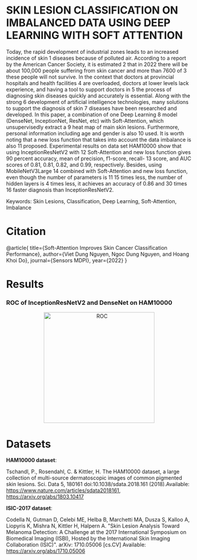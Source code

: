 # SKIN LESION CLASSIFICATION ON IMBALANCED DATA USING DEEP LEARNING WITH SOFT ATTENTION

Today, the rapid development of industrial zones leads to an increased incidence of skin 1
diseases because of polluted air. According to a report by the American Cancer Society, it is estimated 2
that in 2022 there will be about 100,000 people suffering from skin cancer and more than 7600 of 3
these people will not survive. In the context that doctors at provincial hospitals and health facilities 4
are overloaded, doctors at lower levels lack experience, and having a tool to support doctors in 5
the process of diagnosing skin diseases quickly and accurately is essential. Along with the strong 6
development of artificial intelligence technologies, many solutions to support the diagnosis of skin 7
diseases have been researched and developed. In this paper, a combination of one Deep Learning 8
model (DenseNet, InceptionNet, ResNet, etc) with Soft-Attention, which unsupervisedly extract a 9
heat map of main skin lesions. Furthermore, personal information including age and gender is also 10
used. It is worth noting that a new loss function that takes into account the data imbalance is also 11
proposed. Experimental results on data set HAM10000 show that using InceptionResNetV2 with 12
Soft-Attention and new loss function gives 90 percent accuracy, mean of precision, f1-score, recall- 13
score, and AUC scores of 0.81, 0.81, 0.82, and 0.99, respectively. Besides, using MobileNetV3Large 14
combined with Soft-Attention and new loss function, even though the number of parameters is 11 15
times less, the number of hidden layers is 4 times less, it achieves an accuracy of 0.86 and 30 times 16
faster diagnosis than InceptionResNetV2.

Keywords: Skin Lesions, Classification, Deep Learning, Soft-Attention, Imbalance

# Citation
@article{
  title={Soft-Attention Improves Skin Cancer Classification Performance},
  author={Viet Dung Nguyen, Ngoc Dung Nguyen, and Hoang Khoi Do},
  journal={Sensors MDPI},
  year={2022}
}

# Results
### ROC of InceptionResNetV2 and DenseNet on HAM10000
<p align="center">
   <img width="300" src="http://material-bread.org/logo-shadow.svg](https://github.com/ScaleMind-C9308A/Skin-Disease-Detection-HAM100000/blob/main/MDPI/sensors-1915564/Definitions/ROC/denvsirv2.png)" alt="ROC">
</p>
  
# Datasets

**HAM10000  dataset**:

Tschandl, P., Rosendahl, C. & Kittler, H. The HAM10000 dataset, a large collection of multi-source dermatoscopic images of common pigmented skin lesions. 
Sci. Data 5, 180161 doi:10.1038/sdata.2018.161 (2018).Available: https://www.nature.com/articles/sdata2018161, https://arxiv.org/abs/1803.10417

**ISIC-2017 dataset**:

Codella N, Gutman D, Celebi ME, Helba B, Marchetti MA, Dusza S, Kalloo A, Liopyris K, Mishra N, Kittler H, Halpern A. 
"Skin Lesion Analysis Toward Melanoma Detection: A Challenge at the 2017 International Symposium on Biomedical Imaging (ISBI), 
Hosted by the International Skin Imaging Collaboration (ISIC)". arXiv: 1710.05006 [cs.CV] Available: https://arxiv.org/abs/1710.05006 
